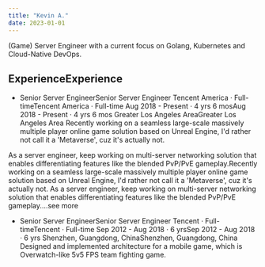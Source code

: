 ```yaml
---
title: "Kevin A."
date: 2023-01-01
---
```


(Game) Server Engineer with a current focus on Golang, Kubernetes and Cloud-Native DevOps.

## ExperienceExperience

* Senior Server EngineerSenior Server Engineer
Tencent America · Full-timeTencent America · Full-time
Aug 2018 - Present · 4 yrs 6 mosAug 2018 - Present · 4 yrs 6 mos
Greater Los Angeles AreaGreater Los Angeles Area
Recently working on a seamless large-scale massively multiple player online game solution based on Unreal Engine, I'd rather not call it a 'Metaverse', cuz it's actually not.

As a server engineer, keep working on multi-server networking solution that enables differentiating features like the blended PvP/PvE gameplay.Recently working on a seamless large-scale massively multiple player online game solution based on Unreal Engine, I'd rather not call it a 'Metaverse', cuz it's actually not. As a server engineer, keep working on multi-server networking solution that enables differentiating features like the blended PvP/PvE gameplay.…see more

* Senior Server EngineerSenior Server Engineer
Tencent · Full-timeTencent · Full-time
Sep 2012 - Aug 2018 · 6 yrsSep 2012 - Aug 2018 · 6 yrs
Shenzhen, Guangdong, ChinaShenzhen, Guangdong, China
Designed and implemented architecture for a mobile game, which is Overwatch-like 5v5 FPS team fighting game.